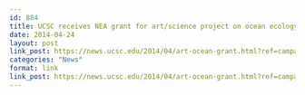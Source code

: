 ```yaml
---
id: 884
title: UCSC receives NEA grant for art/science project on ocean ecology
date: 2014-04-24
layout: post
link_post: https://news.ucsc.edu/2014/04/art-ocean-grant.html?ref=campaign
categories: "News"
format: link
link_post: https://news.ucsc.edu/2014/04/art-ocean-grant.html?ref=campaign
---
```

